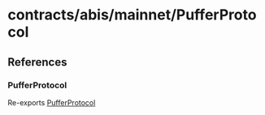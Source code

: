 # contracts/abis/mainnet/PufferProtocol

## References

### PufferProtocol

Re-exports [PufferProtocol](PufferProtocol.md#pufferprotocol)

